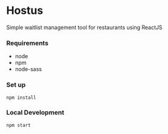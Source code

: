 # Hostus 

Simple waitlist management tool for restaurants using ReactJS 


### Requirements
- node
- npm
- node-sass

### Set up
`npm install`

### Local Development
`npm start`
